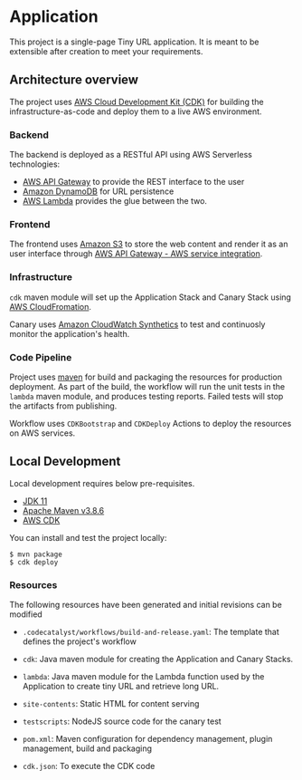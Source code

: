 # Application

This project is a single-page Tiny URL application. It is meant to be extensible after creation to meet your requirements.

## Architecture overview

The project uses [AWS Cloud Development Kit (CDK)](https://aws.amazon.com/cdk) for building the infrastructure-as-code and deploy them to a live AWS
environment.

### Backend

The backend is deployed as a RESTful API using AWS Serverless technologies:

- [AWS API Gateway](https://aws.amazon.com/api-gateway) to provide the REST interface to the user
- [Amazon DynamoDB](https://aws.amazon.com/dynamodb) for URL persistence
- [AWS Lambda](https://aws.amazon.com/lambda) provides the glue between the two.

### Frontend

The frontend uses [Amazon S3](https://aws.amazon.com/s3/) to store the web content and render it as an user interface through
[AWS API Gateway - AWS service integration](https://docs.aws.amazon.com/apigateway/latest/developerguide/getting-started-aws-proxy.html).

### Infrastructure

`cdk` maven module will set up the Application Stack and Canary Stack using [AWS CloudFromation](https://aws.amazon.com/cloudformation/).

Canary uses [Amazon CloudWatch Synthetics](https://docs.aws.amazon.com/AmazonSynthetics/latest/APIReference/Welcome.html) to test and continuosly
monitor the application's health.

### Code Pipeline

Project uses [maven](https://maven.apache.org/) for build and packaging the resources for production deployment. As part of the build, the workflow
will run the unit tests in the `lambda` maven module, and produces testing reports. Failed tests will stop the artifacts from publishing.

Workflow uses `CDKBootstrap` and `CDKDeploy` Actions to deploy the resources on AWS services.

## Local Development

Local development requires below pre-requisites.

- [JDK 11](https://docs.oracle.com/en/java/javase/18/install/overview-jdk-installation.html)
- [Apache Maven v3.8.6](https://maven.apache.org/install.html)
- [AWS CDK](https://docs.aws.amazon.com/cdk/v2/guide/getting_started.html#getting_started_prerequisites)

You can install and test the project locally:

```
$ mvn package
$ cdk deploy
```

### Resources

The following resources have been generated and initial revisions can be modified

- `.codecatalyst/workflows/build-and-release.yaml`: The template that defines the project's workflow

- `cdk`: Java maven module for creating the Application and Canary Stacks.

- `lambda`: Java maven module for the Lambda function used by the Application to create tiny URL and retrieve long URL.

- `site-contents`: Static HTML for content serving

- `testscripts`: NodeJS source code for the canary test

- `pom.xml`: Maven configuration for dependency management, plugin management, build and packaging

- `cdk.json`: To execute the CDK code
